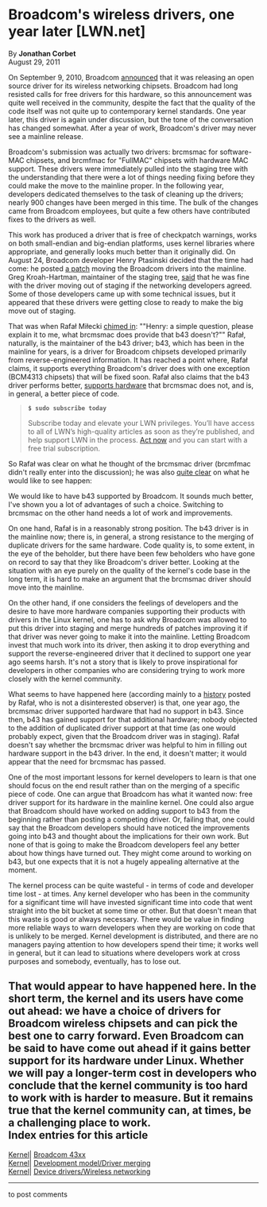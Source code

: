 # Broadcom's wireless drivers, one year later [LWN.net]

By **Jonathan Corbet**  
August 29, 2011 

On September 9, 2010, Broadcom [announced](/Articles/404248/) that it was releasing an open source driver for its wireless networking chipsets. Broadcom had long resisted calls for free drivers for this hardware, so this announcement was quite well received in the community, despite the fact that the quality of the code itself was not quite up to contemporary kernel standards. One year later, this driver is again under discussion, but the tone of the conversation has changed somewhat. After a year of work, Broadcom's driver may never see a mainline release. 

Broadcom's submission was actually two drivers: brcmsmac for software-MAC chipsets, and brcmfmac for "FullMAC" chipsets with hardware MAC support. These drivers were immediately pulled into the staging tree with the understanding that there were a lot of things needing fixing before they could make the move to the mainline proper. In the following year, developers dedicated themselves to the task of cleaning up the drivers; nearly 900 changes have been merged in this time. The bulk of the changes came from Broadcom employees, but quite a few others have contributed fixes to the drivers as well. 

This work has produced a driver that is free of checkpatch warnings, works on both small-endian and big-endian platforms, uses kernel libraries where appropriate, and generally looks much better than it originally did. On August 24, Broadcom developer Henry Ptasinski decided that the time had come: he posted [a patch](/Articles/456707/) moving the Broadcom drivers into the mainline. Greg Kroah-Hartman, maintainer of the staging tree, [said](/Articles/456765/) that he was fine with the driver moving out of staging if the networking developers agreed. Some of those developers came up with some technical issues, but it appeared that these drivers were getting close to ready to make the big move out of staging. 

That was when Rafał Miłecki [chimed in](/Articles/456767/): ""Henry: a simple question, please explain it to me, what brcmsmac does provide that b43 doesn't?"" Rafał, naturally, is the maintainer of the b43 driver; b43, which has been in the mainline for years, is a driver for Broadcom chipsets developed primarily from reverse-engineered information. It has reached a point where, Rafał claims, it supports everything Broadcom's driver does with one exception (BCM4313 chipsets) that will be fixed soon. Rafał also claims that the b43 driver performs better, [supports hardware](/Articles/456768/) that brcmsmac does not, and is, in general, a better piece of code. 

> **`$ sudo subscribe today`**
> 
> Subscribe today and elevate your LWN privileges. You’ll have access to all of LWN’s high-quality articles as soon as they’re published, and help support LWN in the process. [Act now](https://lwn.net/Promo/nst-sudo/claim) and you can start with a free trial subscription. 

So Rafał was clear on what he thought of the brcmsmac driver (brcmfmac didn't really enter into the discussion); he was also [quite clear](/Articles/456769/) on what he would like to see happen: 

We would like to have b43 supported by Broadcom. It sounds much better, I've shown you a lot of advantages of such a choice. Switching to brcmsmac on the other hand needs a lot of work and improvements. 

On one hand, Rafał is in a reasonably strong position. The b43 driver is in the mainline now; there is, in general, a strong resistance to the merging of duplicate drivers for the same hardware. Code quality is, to some extent, in the eye of the beholder, but there have been few beholders who have gone on record to say that they like Broadcom's driver better. Looking at the situation with an eye purely on the quality of the kernel's code base in the long term, it is hard to make an argument that the brcmsmac driver should move into the mainline. 

On the other hand, if one considers the feelings of developers and the desire to have more hardware companies supporting their products with drivers in the Linux kernel, one has to ask why Broadcom was allowed to put this driver into staging and merge hundreds of patches improving it if that driver was never going to make it into the mainline. Letting Broadcom invest that much work into its driver, then asking it to drop everything and support the reverse-engineered driver that it declined to support one year ago seems harsh. It's not a story that is likely to prove inspirational for developers in other companies who are considering trying to work more closely with the kernel community. 

What seems to have happened here (according mainly to a [history](/Articles/456773/) posted by Rafał, who is not a disinterested observer) is that, one year ago, the brcmsmac driver supported hardware that had no support in b43. Since then, b43 has gained support for that additional hardware; nobody objected to the addition of duplicated driver support at that time (as one would probably expect, given that the Broadcom driver was in staging). Rafał doesn't say whether the brcmsmac driver was helpful to him in filling out hardware support in the b43 driver. In the end, it doesn't matter; it would appear that the need for brcmsmac has passed. 

One of the most important lessons for kernel developers to learn is that one should focus on the end result rather than on the merging of a specific piece of code. One can argue that Broadcom has what it wanted now: free driver support for its hardware in the mainline kernel. One could also argue that Broadcom should have worked on adding support to b43 from the beginning rather than posting a competing driver. Or, failing that, one could say that the Broadcom developers should have noticed the improvements going into b43 and thought about the implications for their own work. But none of that is going to make the Broadcom developers feel any better about how things have turned out. They might come around to working on b43, but one expects that it is not a hugely appealing alternative at the moment. 

The kernel process can be quite wasteful - in terms of code and developer time lost - at times. Any kernel developer who has been in the community for a significant time will have invested significant time into code that went straight into the bit bucket at some time or other. But that doesn't mean that this waste is good or always necessary. There would be value in finding more reliable ways to warn developers when they are working on code that is unlikely to be merged. Kernel development is distributed, and there are no managers paying attention to how developers spend their time; it works well in general, but it can lead to situations where developers work at cross purposes and somebody, eventually, has to lose out. 

That would appear to have happened here. In the short term, the kernel and its users have come out ahead: we have a choice of drivers for Broadcom wireless chipsets and can pick the best one to carry forward. Even Broadcom can be said to have come out ahead if it gains better support for its hardware under Linux. Whether we will pay a longer-term cost in developers who conclude that the kernel community is too hard to work with is harder to measure. But it remains true that the kernel community can, at times, be a challenging place to work.  
Index entries for this article  
---  
[Kernel](/Kernel/Index)| [Broadcom 43xx](/Kernel/Index#Broadcom_43xx)  
[Kernel](/Kernel/Index)| [Development model/Driver merging](/Kernel/Index#Development_model-Driver_merging)  
[Kernel](/Kernel/Index)| [Device drivers/Wireless networking](/Kernel/Index#Device_drivers-Wireless_networking)  
  


* * *

to post comments 
